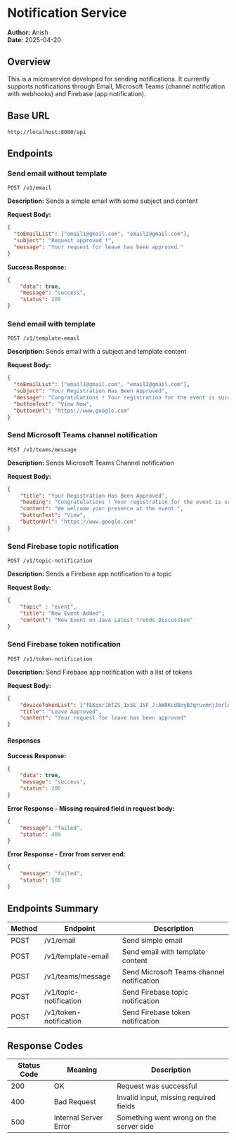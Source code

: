 # Notification Service


**Author:** Anish  
**Date:** 2025-04-20


## Overview

This is a microservice developed for sending notifications. It currently supports notifications
through Email, Microsoft Teams (channel notification with webhooks) and Firebase (app notification).


## Base URL

```
http://localhost:8080/api
```

## Endpoints

### Send email without template

```
POST /v1/email
```

**Description:** Sends a simple email with some subject and content

**Request Body:**

```json
{
  "toEmailList": ["email1@gmail.com", "email2@gmail.com"],
  "subject": "Request approved !",
  "message": "Your request for leave has been approved."
}
```

**Success Response:**
```json
{
	"data": true,
	"message": "success",
	"status": 200
}
```

### Send email with template

```
POST /v1/template-email
```

**Description:** Sends email with a subject and template content

**Request Body:**

```json
{
  "toEmailList": ["email1@gmail.com", "email2@gmail.com"],
  "subject": "Your Registration Has Been Approved",
  "message": "Congratulations ! Your registration for the event is successful",
  "buttonText": "View Now",
  "buttonUrl": "https://www.google.com"
}
```

### Send Microsoft Teams channel notification

```
POST /v1/teams/message
```

**Description:** Sends Microsoft Teams Channel notification

**Request Body:**

```json
{
	"title": "Your Registration Has Been Approved",
	"heading": "Congratulations ! Your registration for the event is successful",
	"content": "We welcome your presence at the event.",
	"buttonText": "View",
	"buttonUrl": "https://www.google.com"
}
```

### Send Firebase topic notification

```
POST /v1/topic-notification
```

**Description:** Sends a Firebase app notification to a topic

**Request Body:**

```json
{
	"topic" : "event",
	"title": "New Event Added",
	"content": "New Event on Java Latest Trends Discussion"
}
```

### Send Firebase token notification

```
POST /v1/token-notification
```

**Description:**  Send Firebase app notification with a list of tokens

**Request Body:**

```json
{
	"deviceTokenList": ["fEKqxrJbTZS_Ix5E_JSF_J:AW8KcdBoyBJqruvmnjJorlqdp5S0dhCZgAM", "gjhgjhgjfEKqxrJbTZS_Ix5E_Jdhdg:KcdBoyBJqruvmnjJdjhjwhvjh0dhCZgAM"],
	"title": "Leave Approved",
	"content": "Your request for leave has been approved"
}
```

#### Responses

**Success Response:**

```json
{
	"data": true,
	"message": "success",
	"status": 200
}
```

**Error Response - Missing required field in request body:**

```json
{
	"message": "failed",
	"status": 400
}
```

**Error Response - Error from server end:**

```json
{
	"message": "failed",
	"status": 500
}
```

## Endpoints Summary

| Method | Endpoint                   | Description                               |
|--------|----------------------------|-------------------------------------------|
| POST   | /v1/email                  | Send simple email                         |
| POST   | /v1/template-email         | Send email with template content          |
| POST   | /v1/teams/message          | Send Microsoft Teams channel notification |
| POST   | /v1/topic-notification     | Send Firebase topic notification          |
| POST   | /v1/token-notification     | Send Firebase token notification          |


## Response Codes

| Status Code | Meaning               | Description                             |
|-------------|-----------------------|-----------------------------------------|
| 200         | OK                    | Request was successful                  |
| 400         | Bad Request           | Invalid input, missing required fields  |
| 500         | Internal Server Error | Something went wrong on the server side |
